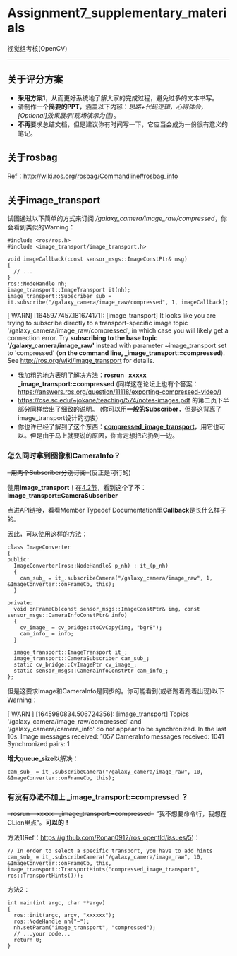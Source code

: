 ﻿# Assignment7_supplementary_materials

视觉组考核(OpenCV)

---

## 关于评分方案

* **采用方案1**，从而更好系统地了解大家的完成过程，避免过多的文本书写。
* 请制作一个**简要的PPT**，涵盖以下内容：*思路+代码逻辑*，*心得体会*，*[Optional]效果展示(现场演示为佳)*。
* **不再**要求总结文档，但是建议你有时间写一下，它应当会成为一份很有意义的笔记。

## 关于rosbag

Ref：http://wiki.ros.org/rosbag/Commandline#rosbag_info

## 关于image_transport

试图通过以下简单的方式来订阅 */galaxy_camera/image_raw/compressed*，你会看到类似的Warning：
```
#include <ros/ros.h>
#include <image_transport/image_transport.h>

void imageCallback(const sensor_msgs::ImageConstPtr& msg)
{
  // ...
}
ros::NodeHandle nh;
image_transport::ImageTransport it(nh);
image_transport::Subscriber sub = it.subscribe("/galaxy_camera/image_raw/compressed", 1, imageCallback);
```

[ WARN] [1645977457.181674171]: [image_transport] It looks like you are trying to subscribe directly to a transport-specific image topic '/galaxy_camera/image_raw/compressed', in which case you will likely get a connection error. Try **subscribing to the base topic '/galaxy_camera/image_raw'** instead with parameter ~image_transport set to 'compressed' (**on the command line, _image_transport:=compressed**). See http://ros.org/wiki/image_transport for details.


* 我加粗的地方表明了解决方法：**rosrun &nbsp;&nbsp;xxxxx&nbsp;&nbsp; _image_transport:=compressed**
(同样这在论坛上也有个答案：https://answers.ros.org/question/11118/exporting-compressed-video/)
* https://cse.sc.edu/~jokane/teaching/574/notes-images.pdf 的第二页下半部分同样给出了细致的说明。
  (你可以用**一般的Subscriber**，但是这背离了image_transport设计的初衷)
* 你也许已经了解到了这个东西：[**compressed_image_transport**][1]，用它也可以。但是由于马上就要说的原因，你肯定想把它扔到一边。

### 怎么同时拿到图像和CameraInfo？

~~&nbsp;&nbsp;用两个Subscriber分别订阅&nbsp;&nbsp;~~(反正是可行的)

使用**image_transport**！在[4.2节][2]，看到这个了不：**image_transport::CameraSubscriber**

点进API链接，看看Member Typedef Documentation里**Callback**是长什么样子的。

因此，可以使用这样的方法：
```
class ImageConverter
{
public:
  ImageConverter(ros::NodeHandle& p_nh) : it_(p_nh)
  {
    cam_sub_ = it_.subscribeCamera("/galaxy_camera/image_raw", 1, &ImageConverter::onFrameCb, this);
  }

private:
  void onFrameCb(const sensor_msgs::ImageConstPtr& img, const sensor_msgs::CameraInfoConstPtr& info)
  {
    cv_image_ = cv_bridge::toCvCopy(img, "bgr8");
    cam_info_ = info;
  }

  image_transport::ImageTransport it_;
  image_transport::CameraSubscriber cam_sub_;
  static cv_bridge::CvImagePtr cv_image_;
  static sensor_msgs::CameraInfoConstPtr cam_info_;
};
```

但是这要求Image和CameraInfo是同步的。你可能看到(或者跑着跑着出现)以下Warning：

[ WARN ] [1645980834.506724356]: [image_transport] Topics '/galaxy_camera/image_raw/compressed' and '/galaxy_camera/camera_info' do not appear to be synchronized. In the last 10s:
	Image messages received:      1057
	CameraInfo messages received: 1041
	Synchronized pairs:           1
	

**增大queue_size**以解决：
```
cam_sub_ = it_.subscribeCamera("/galaxy_camera/image_raw", 10, &ImageConverter::onFrameCb, this);
```

### 有没有办法不加上 _image_transport:=compressed ？

~~&nbsp;&nbsp;rosrun  &nbsp;&nbsp; xxxxx&nbsp;&nbsp;   _image_transport:=compressed&nbsp;&nbsp;~~ “我不想要命令行，我想在CLion里点”。**可以的！** 

方法1(Ref：https://github.com/Ronan0912/ros_opentld/issues/5)：
```
// In order to select a specific transport, you have to add hints
cam_sub_ = it_.subscribeCamera("/galaxy_camera/image_raw", 10, &ImageConverter::onFrameCb, this, image_transport::TransportHints("compressed_image_transport", ros::TransportHints()));
```

方法2：
```
int main(int argc, char **argv)
{
  ros::init(argc, argv, "xxxxxx");
  ros::NodeHandle nh("~");
  nh.setParam("image_transport", "compressed");
  // ...your code...
  return 0;
}
```

  [1]: http://wiki.ros.org/compressed_image_transport
  [2]: http://wiki.ros.org/image_transport#image_transport_Subscribers
